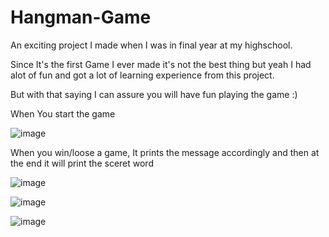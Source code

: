# Hangman-Game

An exciting project I made when I was in final year at my highschool.

Since It's the first Game I ever made it's not the best thing but yeah I had alot of fun and got a lot of learning experience from this project.

But with that saying I can assure you will have fun playing the game :)

When You start the game

![image](https://user-images.githubusercontent.com/94555274/148896907-7964903b-35b6-4435-bfbd-ea5cdc183e48.png)

When you win/loose a game, It prints the message accordingly and then at the end it will print the sceret word 

![image](https://user-images.githubusercontent.com/94555274/148900623-174fd27f-24bc-493e-b52b-f8e9b04253de.png)

![image](https://user-images.githubusercontent.com/94555274/148897152-52f2a2a1-2886-4124-89d9-5db5d2a874d8.png)

![image](https://user-images.githubusercontent.com/94555274/148897516-4c87714d-15ce-4c75-aef9-456362e98a48.png)
